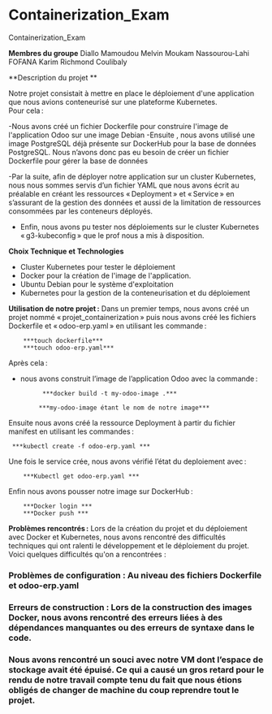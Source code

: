 # Containerization_Exam
Containerization_Exam

**Membres du groupe**
Diallo Mamoudou 
Melvin Moukam 
Nassourou-Lahi FOFANA Karim 
Richmond Coulibaly



**Description du projet **

Notre projet consistait à mettre en place le déploiement d'une application que nous avions conteneurisé sur une plateforme Kubernetes.  
Pour cela : 

-Nous avons créé un fichier Dockerfile pour construire l'image de l'application Odoo sur une image Debian 
-Ensuite , nous avons utilisé une image PostgreSQL déjà présente sur DockerHub pour la base de données PostgreSQL. Nous n’avons donc pas eu besoin de créer un fichier Dockerfile pour gérer la base de données 

-Par la suite, afin de déployer notre application sur un cluster Kubernetes, nous nous sommes servis d’un fichier YAML que nous avons écrit au préalable en créant les ressources « Deployment » et « Service » en s’assurant de la gestion des données et aussi de la limitation de ressources consommées par les conteneurs déployés. 

- Enfin, nous avons pu tester nos déploiements sur le cluster Kubernetes « g3-kubeconfig » que le prof nous a mis à disposition. 

**Choix Technique et Technologies**
- Cluster Kubernetes pour tester le déploiement 
- Docker pour la création de l'image de l'application. 
- Ubuntu Debian pour le système d'exploitation 
- Kubernetes pour la gestion de la conteneurisation et du déploiement 

**Utilisation de notre projet :**
Dans un premier temps, nous avons créé un projet nommé « projet_containerization » puis nous avons créé les fichiers Dockerfile et « odoo-erp.yaml » en utilisant les commande : 
 
     	***touch dockerfile***
    	***touch odoo-erp.yaml***
 
Après cela : 
- nous avons construit l’image de l’application Odoo avec la commande : 
 
        	***docker build -t my-odoo-image .*** 
 
           ***my-odoo-image étant le nom de notre image***
 
Ensuite nous avons créé la ressource Deployment à partir du fichier manifest en utilisant les commandes : 
 
     ***kubectl create -f odoo-erp.yaml ***
 
Une fois le service crée, nous avons vérifié l’état du deploiement avec :  
 
        ***Kubectl get odoo-erp.yaml ***
 
Enfin nous avons pousser notre image sur DockerHub : 
 
      	***Docker login ***
   	    ***Docker push ***
        
**Problèmes rencontrés :**
Lors de la création du projet et du déploiement avec Docker et Kubernetes, nous avons rencontré des difficultés techniques qui ont ralenti le développement et le déploiement du projet. 
Voici quelques difficultés qu'on a rencontrées :
### Problèmes de configuration : Au niveau des fichiers Dockerfile et odoo-erp.yaml 
### Erreurs de construction : Lors de la construction des images Docker, nous avons rencontré des erreurs liées à des dépendances manquantes ou des erreurs de syntaxe dans le code. 
### Nous avons rencontré un souci avec notre VM dont l’espace de stockage avait été épuisé. Ce qui a causé un gros retard pour le rendu de notre travail compte tenu du fait que nous étions obligés de changer de machine du coup reprendre tout le projet. 

